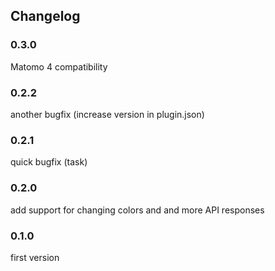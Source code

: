 ## Changelog

### 0.3.0 

Matomo 4 compatibility

### 0.2.2

another bugfix (increase version in plugin.json)

### 0.2.1

quick bugfix (task)

### 0.2.0 

add support for changing colors and and more API responses

### 0.1.0 

first version
